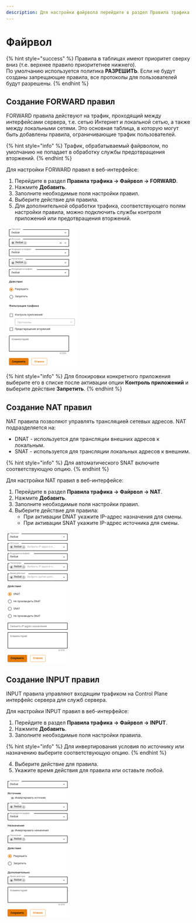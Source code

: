 ```yaml
---
description: Для настройки файрвола перейдите в раздел Правила трафика -> Файрвол.
---
```


# Файрвол

{% hint style="success" %}
Правила в таблицах имеют приоритет сверху вниз (т.е. верхнее правило приоритетнее нижнего). \
По умолчанию используется политика **РАЗРЕШИТЬ**. Если не будут созданы запрещающие правила, все протоколы для пользователей будут разрешены.
{% endhint %}


## Создание FORWARD правил

FORWARD правила действуют на трафик, проходящий между интерфейсами сервера, т.е. сетью Интернет и локальной сетью, а также между локальными сетями. Это основная таблица, в которую могут быть добавлены правила, ограничивающие трафик пользователей.

{% hint style="info" %}
Трафик, обрабатываемый файрволом, по умолчанию не попадает в обработку службы предотвращения вторжений.
{% endhint %}

Для настройки FORWARD правил в веб-интерфейсе:
1. Перейдите в раздел **Правила трафика -> Файрвол -> FORWARD**.
2. Нажмите **Добавить**.
3. Заполните необходимые поля настройки правил.
4. Выберите действие для правила.
5. Для дополнительной обработки трафика, соответствующего полям настройки правила, можно подключить службы контроля приложений или предотвращения вторжений.

![](../../.gitbook/assets/firewall1.png)

{% hint style="info" %}
Для блокировки конкретного приложения выберите его в списке после активации опции **Контроль приложений** и выберите действие **Запретить**.
{% endhint %}

## Создание NAT правил

NAT правила позволяют управлять трансляцией сетевых адресов. NAT подразделяется на:
* DNAT - используется для трансляции внешних адресов к локальным. 
* SNAT - используется для трансляции локальных адресов к внешним.

{% hint style="info" %}
Для автоматического SNAT включите соответствующую опцию.
{% endhint %}

Для настройки NAT правил в веб-интерфейсе:
1. Перейдите в раздел **Правила трафика -> Файрвол -> NAT**.
2. Нажмите **Добавить**.
3. Заполните необходимые поля настройки правил.
4. Выберите действие для правила:
   * При активации DNAT укажите IP-адрес назначения для смены.
   * При активации SNAT укажите IP-адрес источника для смены.

![](../../.gitbook/assets/firewall2.png)

## Создание INPUT правил

INPUT правила управляют входящим трафиком на Control Plane интерфейс сервера для служб сервера.

Для настройки INPUT правил в веб-интерфейсе:

1. Перейдите в раздел **Правила трафика -> Файрвол -> INPUT**.
2. Нажмите **Добавить**.
3. Заполните необходимые поля настройки правила.

{% hint style="info" %}
Для инвертирования условия по источнику или назначению выберите соответствующую опцию.
{% endhint %}

4. Выберите действие для правила.
5. Укажите время действия для правила или оставьте любой.

![](../../.gitbook/assets/firewall3.png)